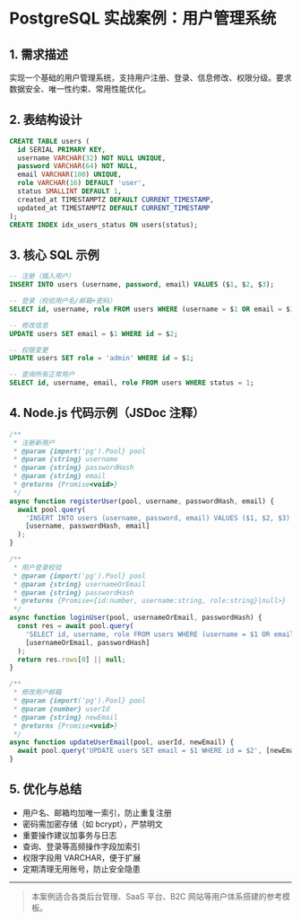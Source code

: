 # PostgreSQL 实战案例：用户管理系统

## 1. 需求描述
实现一个基础的用户管理系统，支持用户注册、登录、信息修改、权限分级。要求数据安全、唯一性约束、常用性能优化。

## 2. 表结构设计
```sql
CREATE TABLE users (
  id SERIAL PRIMARY KEY,
  username VARCHAR(32) NOT NULL UNIQUE,
  password VARCHAR(64) NOT NULL,
  email VARCHAR(100) UNIQUE,
  role VARCHAR(16) DEFAULT 'user',
  status SMALLINT DEFAULT 1,
  created_at TIMESTAMPTZ DEFAULT CURRENT_TIMESTAMP,
  updated_at TIMESTAMPTZ DEFAULT CURRENT_TIMESTAMP
);
CREATE INDEX idx_users_status ON users(status);
```

## 3. 核心 SQL 示例
```sql
-- 注册（插入用户）
INSERT INTO users (username, password, email) VALUES ($1, $2, $3);

-- 登录（校验用户名/邮箱+密码）
SELECT id, username, role FROM users WHERE (username = $1 OR email = $1) AND password = $2 AND status = 1;

-- 修改信息
UPDATE users SET email = $1 WHERE id = $2;

-- 权限变更
UPDATE users SET role = 'admin' WHERE id = $1;

-- 查询所有正常用户
SELECT id, username, email, role FROM users WHERE status = 1;
```

## 4. Node.js 代码示例（JSDoc 注释）
```js
/**
 * 注册新用户
 * @param {import('pg').Pool} pool
 * @param {string} username
 * @param {string} passwordHash
 * @param {string} email
 * @returns {Promise<void>}
 */
async function registerUser(pool, username, passwordHash, email) {
  await pool.query(
    'INSERT INTO users (username, password, email) VALUES ($1, $2, $3)',
    [username, passwordHash, email]
  );
}

/**
 * 用户登录校验
 * @param {import('pg').Pool} pool
 * @param {string} usernameOrEmail
 * @param {string} passwordHash
 * @returns {Promise<{id:number, username:string, role:string}|null>}
 */
async function loginUser(pool, usernameOrEmail, passwordHash) {
  const res = await pool.query(
    'SELECT id, username, role FROM users WHERE (username = $1 OR email = $1) AND password = $2 AND status = 1',
    [usernameOrEmail, passwordHash]
  );
  return res.rows[0] || null;
}

/**
 * 修改用户邮箱
 * @param {import('pg').Pool} pool
 * @param {number} userId
 * @param {string} newEmail
 * @returns {Promise<void>}
 */
async function updateUserEmail(pool, userId, newEmail) {
  await pool.query('UPDATE users SET email = $1 WHERE id = $2', [newEmail, userId]);
}
```

## 5. 优化与总结
- 用户名、邮箱均加唯一索引，防止重复注册
- 密码需加密存储（如 bcrypt），严禁明文
- 重要操作建议加事务与日志
- 查询、登录等高频操作字段加索引
- 权限字段用 VARCHAR，便于扩展
- 定期清理无用账号，防止安全隐患

---

> 本案例适合各类后台管理、SaaS 平台、B2C 网站等用户体系搭建的参考模板。 